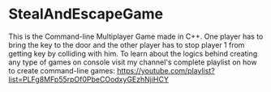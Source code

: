 # StealAndEscapeGame
This is the Command-line Multiplayer Game made in C++. One player has to bring the key to the door and the other player has to stop player 1 from getting key by colliding with him.
To learn about the logics behind creating any type of games on console visit my channel's complete playlist on how to create command-line games: https://youtube.com/playlist?list=PLFg8MFp55rpOf0PbeCOodxyGEzhNjiHCY 
